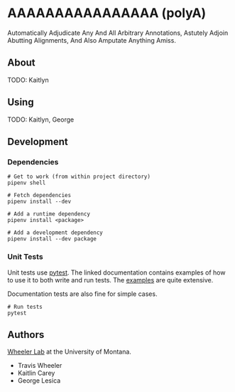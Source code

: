 # AAAAAAAAAAAAAAAA (polyA)

Automatically Adjudicate Any And All Arbitrary Annotations, Astutely
Adjoin Abutting Alignments, And Also Amputate Anything Amiss.

## About

TODO: Kaitlyn

## Using

TODO: Kaitlyn, George

## Development

### Dependencies

```
# Get to work (from within project directory)
pipenv shell

# Fetch dependencies
pipenv install --dev

# Add a runtime dependency
pipenv install <package>

# Add a development dependency
pipenv install --dev package
```

### Unit Tests

Unit tests use [pytest](https://pytest.org/en/latest/). The linked documentation contains examples
of how to use it to both write and run tests. The
[examples](https://pytest.org/en/latest/example/index.html) are quite extensive.

Documentation tests are also fine for simple cases.

```
# Run tests
pytest
```

## Authors

[Wheeler Lab](http://wheelerlab.org) at the University of Montana.

  - Travis Wheeler
  - Kaitlin Carey
  - George Lesica

